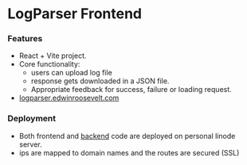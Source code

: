 # LogParser Frontend

### Features
- React + Vite project.
- Core functionality:
  - users can upload log file
  - response gets downloaded in a JSON file.
  - Appropriate feedback for success, failure or loading request.
- [logparser.edwinroosevelt.com](https://logparser.edwinroosevelt.com)

### Deployment
- Both frontend and [backend](https://github.com/EdwinRoosevelt/logparser-backend) code are deployed on personal linode server.
- ips are mapped to domain names and the routes are secured (SSL)
